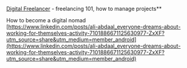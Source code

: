 [Digital Freelancer](https://www.udacity.com/course/digital-freelancer-nanodegree--nd083) - freelancing 101, how to manage projects**

How to become a digital nomad  
[https://www.linkedin.com/posts/ali-abdaal_everyone-dreams-about-working-for-themselves-activity-7101886671125630977-ZxXF?utm_source=share&utm_medium=member_android](https://www.linkedin.com/posts/ali-abdaal_everyone-dreams-about-working-for-themselves-activity-7101886671125630977-ZxXF?utm_source=share&utm_medium=member_android)